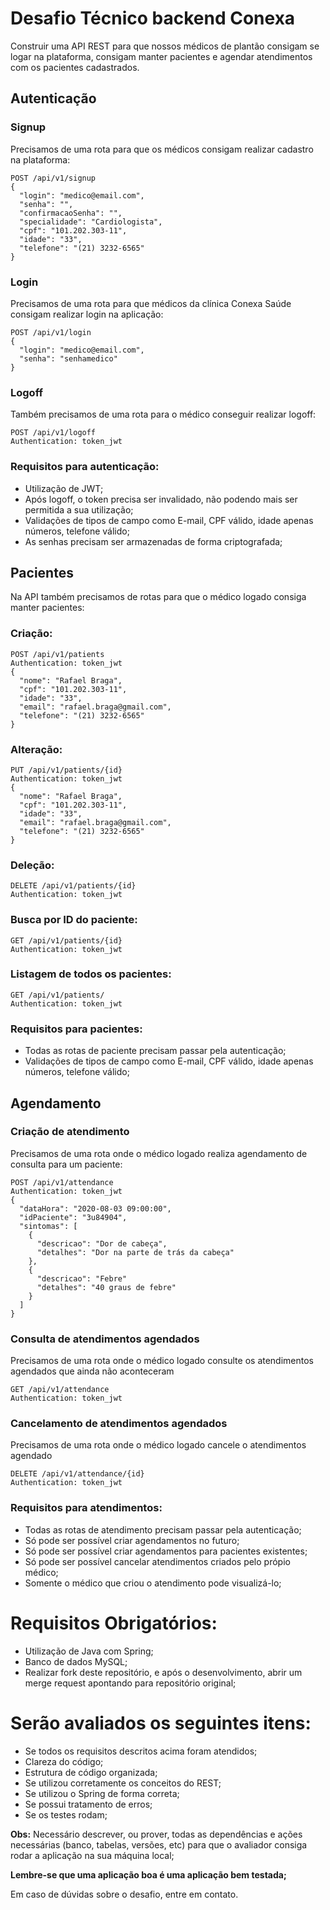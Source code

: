 # Desafio Técnico backend Conexa

Construir uma API REST para que nossos médicos de plantão consigam se logar na plataforma, consigam manter pacientes e agendar atendimentos com os pacientes cadastrados.

## Autenticação

### Signup
Precisamos de uma rota para que os médicos consigam realizar cadastro na plataforma:
```
POST /api/v1/signup
{
  "login": "medico@email.com",
  "senha": "",
  "confirmacaoSenha": "",
  "specialidade": "Cardiologista",
  "cpf": "101.202.303-11",
  "idade": "33",
  "telefone": "(21) 3232-6565"
}
```

### Login
Precisamos de uma rota para que médicos da clínica Conexa Saúde consigam realizar login na aplicação:
```
POST /api/v1/login
{
  "login": "medico@email.com",
  "senha": "senhamedico"
}
```

### Logoff
Também precisamos de uma rota para o médico conseguir realizar logoff:
```
POST /api/v1/logoff
Authentication: token_jwt
```

### Requisitos para autenticação:
- Utilização de JWT;
- Após logoff, o token precisa ser invalidado, não podendo mais ser permitida a sua utilização;
- Validações de tipos de campo como E-mail, CPF válido, idade apenas números, telefone válido;
- As senhas precisam ser armazenadas de forma criptografada;


## Pacientes

Na API também precisamos de rotas para que o médico logado consiga manter pacientes:
### Criação:
```
POST /api/v1/patients
Authentication: token_jwt
{
  "nome": "Rafael Braga",
  "cpf": "101.202.303-11",
  "idade": "33",
  "email": "rafael.braga@gmail.com",
  "telefone": "(21) 3232-6565"
}
```

### Alteração:
```
PUT /api/v1/patients/{id}
Authentication: token_jwt
{
  "nome": "Rafael Braga",
  "cpf": "101.202.303-11",
  "idade": "33",
  "email": "rafael.braga@gmail.com",
  "telefone": "(21) 3232-6565"
}
```

### Deleção:
```
DELETE /api/v1/patients/{id}
Authentication: token_jwt
```

### Busca por ID do paciente:
```
GET /api/v1/patients/{id}
Authentication: token_jwt
```

### Listagem de todos os pacientes:
```
GET /api/v1/patients/
Authentication: token_jwt
```

### Requisitos para pacientes:
- Todas as rotas de paciente precisam passar pela autenticação;
- Validações de tipos de campo como E-mail, CPF válido, idade apenas números, telefone válido;

## Agendamento

### Criação de atendimento
Precisamos de uma rota onde o médico logado realiza agendamento de consulta para um paciente:
```
POST /api/v1/attendance
Authentication: token_jwt
{
  "dataHora": "2020-08-03 09:00:00",
  "idPaciente": "3u84904",
  "sintomas": [
    {
      "descricao": "Dor de cabeça",
      "detalhes": "Dor na parte de trás da cabeça"
    },
    {
      "descricao": "Febre"
      "detalhes": "40 graus de febre"
    }
  ]
}
```

### Consulta de atendimentos agendados
Precisamos de uma rota onde o médico logado consulte os atendimentos agendados que ainda não aconteceram
```
GET /api/v1/attendance
Authentication: token_jwt
```

### Cancelamento de atendimentos agendados
Precisamos de uma rota onde o médico logado cancele o atendimentos agendado
```
DELETE /api/v1/attendance/{id}
Authentication: token_jwt
```

### Requisitos para atendimentos:
- Todas as rotas de atendimento precisam passar pela autenticação;
- Só pode ser possível criar agendamentos no futuro;
- Só pode ser possível criar agendamentos para pacientes existentes;
- Só pode ser possível cancelar atendimentos criados pelo própio médico;
- Somente o médico que criou o atendimento pode visualizá-lo;


# Requisitos Obrigatórios:
- Utilização de Java com Spring;
- Banco de dados MySQL;
- Realizar fork deste repositório, e após o desenvolvimento, abrir um merge request apontando para repositório original;


# Serão avaliados os seguintes itens:
* Se todos os requisitos descritos acima foram atendidos;
* Clareza do código;
* Estrutura de código organizada;
* Se utilizou corretamente os conceitos do REST;
* Se utilizou o Spring de forma correta;
* Se possui tratamento de erros;
* Se os testes rodam;

**Obs:**
Necessário descrever, ou prover, todas as dependências e ações necessárias (banco, tabelas, versões, etc) para que o avaliador consiga rodar a aplicação na sua máquina local;

**Lembre-se que uma aplicação boa é uma aplicação bem testada;**

Em caso de dúvidas sobre o desafio, entre em contato.
